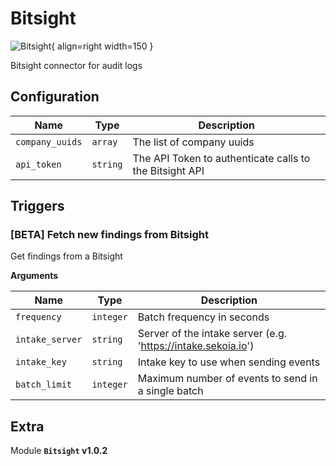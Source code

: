 # Bitsight

![Bitsight](/assets/playbooks/library/bitsight.png){ align=right width=150 }

Bitsight connector for audit logs

## Configuration

| Name      |  Type   |  Description  |
| --------- | ------- | --------------------------- |
| `company_uuids` | `array` | The list of company uuids |
| `api_token` | `string` | The API Token to authenticate calls to the Bitsight API |

## Triggers

### [BETA] Fetch new findings from Bitsight

Get findings from a Bitsight

**Arguments**

| Name      |  Type   |  Description  |
| --------- | ------- | --------------------------- |
| `frequency` | `integer` | Batch frequency in seconds |
| `intake_server` | `string` | Server of the intake server (e.g. 'https://intake.sekoia.io') |
| `intake_key` | `string` | Intake key to use when sending events |
| `batch_limit` | `integer` | Maximum number of events to send in a single batch |


## Extra

Module **`Bitsight` v1.0.2**